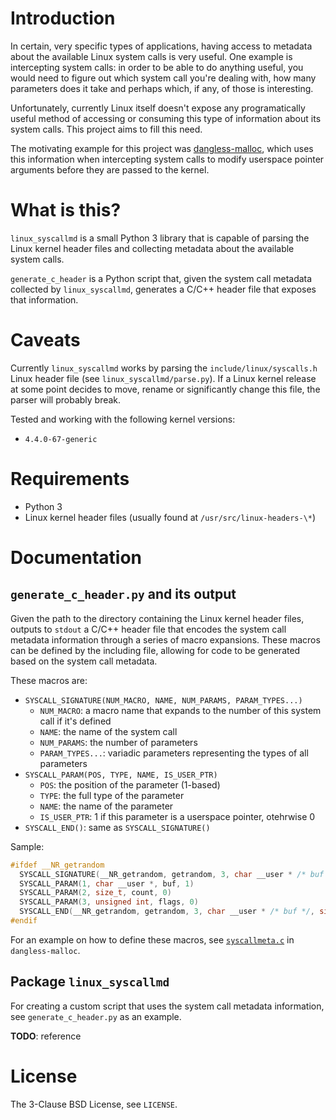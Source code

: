 # Introduction

In certain, very specific types of applications, having access to metadata about the available Linux system calls is very useful. One example is intercepting system calls: in order to be able to do anything useful, you would need to figure out which system call you're dealing with, how many parameters does it take and perhaps which, if any, of those is interesting.

Unfortunately, currently Linux itself doesn't expose any programatically useful method of accessing or consuming this type of information about its system calls. This project aims to fill this need.

The motivating example for this project was [dangless-malloc](https://github.com/shdnx/dangless-malloc), which uses this information when intercepting system calls to modify userspace pointer arguments before they are passed to the kernel.

# What is this?

`linux_syscallmd` is a small Python 3 library that is capable of parsing the Linux kernel header files and collecting metadata about the available system calls.

`generate_c_header` is a Python script that, given the system call metadata collected by `linux_syscallmd`, generates a C/C++ header file that exposes that information.

# Caveats

Currently `linux_syscallmd` works by parsing the `include/linux/syscalls.h` Linux header file (see `linux_syscallmd/parse.py`). If a Linux kernel release at some point decides to move, rename or significantly change this file, the parser will probably break.

Tested and working with the following kernel versions:

 * `4.4.0-67-generic`

# Requirements

 * Python 3
 * Linux kernel header files (usually found at `/usr/src/linux-headers-\*`)

# Documentation

## `generate_c_header.py` and its output

Given the path to the directory containing the Linux kernel header files, outputs to `stdout` a C/C++ header file that encodes the system call metadata information through a series of macro expansions. These macros can be defined by the including file, allowing for code to be generated based on the system call metadata.

These macros are:

 * `SYSCALL_SIGNATURE(NUM_MACRO, NAME, NUM_PARAMS, PARAM_TYPES...)`
   * `NUM_MACRO`: a macro name that expands to the number of this system call if it's defined
   * `NAME`: the name of the system call
   * `NUM_PARAMS`: the number of parameters
   * `PARAM_TYPES...`: variadic parameters representing the types of all parameters
 * `SYSCALL_PARAM(POS, TYPE, NAME, IS_USER_PTR)`
   * `POS`: the position of the parameter (1-based)
   * `TYPE`: the full type of the parameter
   * `NAME`: the name of the parameter
   * `IS_USER_PTR`: 1 if this parameter is a userspace pointer, otehrwise 0
 * `SYSCALL_END()`: same as `SYSCALL_SIGNATURE()`

Sample:

```c
#ifdef __NR_getrandom
  SYSCALL_SIGNATURE(__NR_getrandom, getrandom, 3, char __user * /* buf */, size_t /* count */, unsigned int /* flags */)
  SYSCALL_PARAM(1, char __user *, buf, 1)
  SYSCALL_PARAM(2, size_t, count, 0)
  SYSCALL_PARAM(3, unsigned int, flags, 0)
  SYSCALL_END(__NR_getrandom, getrandom, 3, char __user * /* buf */, size_t /* count */, unsigned int /* flags */)
#endif
```

For an example on how to define these macros, see [`syscallmeta.c`](https://github.com/shdnx/dangless-malloc/blob/master/sources/src/syscallmeta.c) in `dangless-malloc`.

## Package `linux_syscallmd`

For creating a custom script that uses the system call metadata information, see `generate_c_header.py` as an example.

**TODO**: reference

# License

The 3-Clause BSD License, see `LICENSE`.
